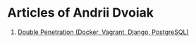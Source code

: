 # Articles of Andrii Dvoiak

1. [Double Penetration (Docker, Vagrant, Django, PostgreSQL)](/double_penetration.md)
